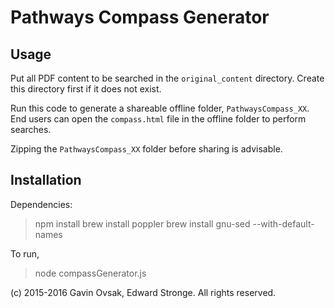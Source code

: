 

# Pathways Compass Generator

## Usage

Put all PDF content to be searched in the `original_content` directory. Create this directory first
if it does not exist.

Run this code to generate a shareable offline folder, `PathwaysCompass_XX`. End users can open
the `compass.html` file in the offline folder to perform searches.

Zipping the `PathwaysCompass_XX` folder before sharing is advisable.

## Installation

Dependencies:

> npm install
> brew install poppler
> brew install gnu-sed --with-default-names

To run,

> node compassGenerator.js

(c) 2015-2016 Gavin Ovsak, Edward Stronge. All rights reserved.

